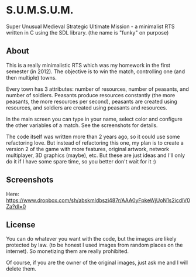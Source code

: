 # S.U.M.S.U.M.
Super Unusual Medieval Strategic Ultimate Mission - a minimalist RTS written in C using the SDL library.
(the name is "funky" on purpose)


## About
This is a really minimalistic RTS which was my homework in the first semester (in 2012). The objective is to win the match, controlling one (and then multiple) towns.

Every town has 3 attributes: number of resources, number of peasants, and number of soldiers. Peasants produce resources constantly (the more peasants, the more resources per second), peasants are created using resources, and soldiers are created using peasants and resources.

In the main screen you can type in your name, select color and configure the other variables of a match. See the screenshots for details.

The code itself was written more than 2 years ago, so it could use some refactoring love. But instead of refactoring this one, my plan is to create a version 2 of the game with more features, original artwork, network multiplayer, 3D graphics (maybe), etc. But these are just ideas and I'll only do it if I have some spare time, so you better don't wait for it :)

## Screenshots
Here: https://www.dropbox.com/sh/abskmldbszi487r/AAA0yFpkeWjUoN1s2icdlV0Za?dl=0

## License
You can do whatever you want with the code, but the images are likely protected by law. (to be honest I used images from random places on the internet). So monetizing them are really prohibited.

Of course, if you are the owner of the original images, just ask me and I will delete them.

